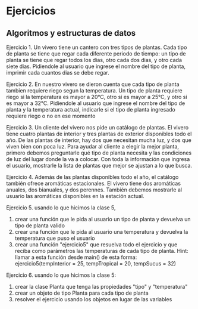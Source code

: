 # Ejercicios

## Algoritmos y estructuras de datos

Ejercicio 1. Un vivero tiene un cantero con tres tipos de plantas. Cada tipo de planta se tiene que regar cada
diferente periodo de tiempo: un tipo de planta se tiene que regar todos los dias, otro cada dos dias, y otro cada
siete dias. Pidiendole al usuario que ingrese el nombre del tipo de planta, imprimir cada cuantos dias se debe regar.

Ejercicio 2. En nuestro vivero se dieron cuenta que cada tipo de planta tambien requiere riego segun la temperatura.
Un tipo de planta requiere riego si la temperatura es mayor a 20°C, otro si es mayor a 25°C, y otro si es mayor a 32°C.
Pidiendole al usuario que ingrese el nombre del tipo de planta y la temperatura actual, indicarle si el tipo de planta 
ingresado requiere riego o no en ese momento

Ejercicio 3. Un cliente del vivero nos pide un catálogo de plantas. El vivero tiene cuatro plantas de interior y tres
plantas de exterior disponibles todo el año. De las plantas de interior, hay dos que necesitan mucha luz, y dos que
viven bien con poca luz. Para ayudar al cliente a elegir la mejor planta, primero debemos preguntarle qué tipo de
planta necesita y las condiciones de luz del lugar donde la va a colocar. Con toda la información que ingresa el
usuario, mostrarle la lista de plantas que mejor se ajustan a lo que busca.

Ejercicio 4. Además de las plantas disponibles todo el año, el catálogo también ofrece aromáticas estacionales.
El vivero tiene dos aromáticas anuales, dos bianuales, y dos perennes. También debemos mostrarle al usuario las
aromáticas disponibles en la estación actual.

Ejercicio 5. usando lo que hicimos la clase 5,
1. crear una función que le pida al usuario un tipo de planta y devuelva un tipo de planta valido
2. crear una función que le pida al usuario una temperatura y devuelva la temperatura que puso el usuario
3. crear una función "ejercicio5" que resuelva todo el ejercicio y que reciba como parámetros las temperaturas de cada tipo de planta. Hint: llamar a esta función desde main() de esta forma: ejercicio5(tempInterior = 25, tempTropical = 20, tempSucus = 32)

Ejercicio 6. usando lo que hicimos la clase 5:
1. crear la clase Planta que tenga las propiedades "tipo" y "temperatura"
2. crear un objeto de tipo Planta para cada tipo de planta
3. resolver el ejercicio usando los objetos en lugar de las variables